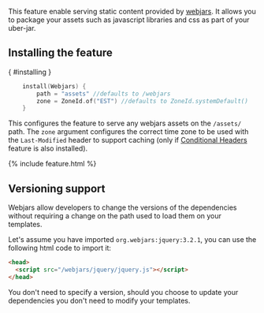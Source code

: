 [//]: # (title: Webjars)
[//]: # (caption: Webjars support)
[//]: # (category: servers)
[//]: # (permalink: /servers/features/webjars.html)
[//]: # (feature: feature)
[//]: # (artifact: io.ktor)
[//]: # (class: io.ktor.Webjars)
[//]: # (redirect_from: redirect_from)
[//]: # (- /features/webjars.html: - /features/webjars.html)
[//]: # (ktor_version_review: 1.0.0)

This feature enable serving static content provided by [webjars](https://www.webjars.org/). It allows you to package your assets such
as javascript libraries and css as part of your uber-jar.

## Installing the feature

{ #installing }

```kotlin
    install(Webjars) {
        path = "assets" //defaults to /webjars
        zone = ZoneId.of("EST") //defaults to ZoneId.systemDefault()
    }
```

This configures the feature to serve any webjars assets on the `/assets/` path. The `zone` argument configures the correct time zone to
be used with the `Last-Modified` header to support caching (only if [Conditional Headers](/servers/features/conditional-headers.html) feature is also installed).

{% include feature.html %}

## Versioning support

Webjars allow developers to change the versions of the dependencies without requiring a change on the path used to load them on your templates.

Let's assume you have imported `org.webjars:jquery:3.2.1`, you can use the following html code to import it:

```html
<head>
  <script src="/webjars/jquery/jquery.js"></script>
</head>  
```

You don't need to specify a version, should you choose to update your dependencies you don't need to modify your templates.